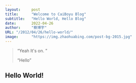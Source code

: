 ```yaml
---
layout:     post 
title:      "Welcome to CaiBoyu Blog"
subtitle:   "Hello World, Hello Blog"
date:       2022-04-26
author:     "蔡博宇"
URL: "/2012/04/26/hello-world/"
image:      "https://img.zhaohuabing.com/post-bg-2015.jpg"
---
```


> “Yeah It's on. ”
>
> “Hello”

## Hello World!
